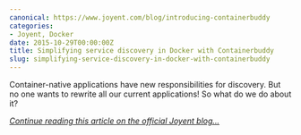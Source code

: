 ```yaml
---
canonical: https://www.joyent.com/blog/introducing-containerbuddy
categories:
- Joyent, Docker
date: 2015-10-29T00:00:00Z
title: Simplifying service discovery in Docker with Containerbuddy
slug: simplifying-service-discovery-in-docker-with-containerbuddy
---
```


Container-native applications have new responsibilities for discovery. But no one wants to rewrite all our current applications! So what do we do about it?

*[Continue reading this article on the official Joyent blog...](https://www.joyent.com/blog/introducing-containerbuddy)*
